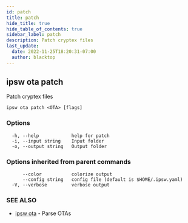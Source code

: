 ```yaml
---
id: patch
title: patch
hide_title: true
hide_table_of_contents: true
sidebar_label: patch
description: Patch cryptex files
last_update:
  date: 2022-11-25T18:20:31-07:00
  author: blacktop
---
```

## ipsw ota patch

Patch cryptex files

```
ipsw ota patch <OTA> [flags]
```

### Options

```
  -h, --help            help for patch
  -i, --input string    Input folder
  -o, --output string   Output folder
```

### Options inherited from parent commands

```
      --color           colorize output
      --config string   config file (default is $HOME/.ipsw.yaml)
  -V, --verbose         verbose output
```

### SEE ALSO

* [ipsw ota](/docs/cli/ipsw/ota)	 - Parse OTAs

